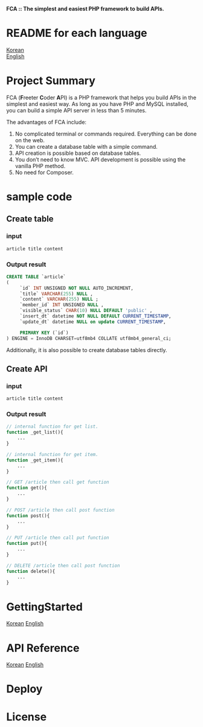 **FCA :: The simplest and easiest PHP framework to build APIs.**

# README for each language
[Korean](https://github.com/freetercoder/fca/blob/main/README.md)  
[English](https://github.com/freetercoder/fca/blob/main/docs/readme/en.md)

# Project Summary
FCA (**F**reeter **C**oder **A**PI) is a PHP framework that helps you build APIs in the simplest and easiest way.
As long as you have PHP and MySQL installed, you can build a simple API server in less than 5 minutes.

The advantages of FCA include:

1. No complicated terminal or commands required. Everything can be done on the web.
2. You can create a database table with a simple command.
3. API creation is possible based on database tables.
4. You don’t need to know MVC. API development is possible using the vanilla PHP method.
5. No need for Composer.

# sample code
## Create table
### input
```sh
article title content
```
### Output result
```SQL
CREATE TABLE `article`
(
     `id` INT UNSIGNED NOT NULL AUTO_INCREMENT,
     `title` VARCHAR(255) NULL ,
     `content` VARCHAR(255) NULL ;
     `member_id` INT UNSIGNED NULL ,
     `visible_status` CHAR(10) NULL DEFAULT 'public' ,
     `insert_dt` datetime NOT NULL DEFAULT CURRENT_TIMESTAMP,
     `update_dt` datetime NULL on update CURRENT_TIMESTAMP,

     PRIMARY KEY (`id`)
) ENGINE = InnoDB CHARSET=utf8mb4 COLLATE utf8mb4_general_ci;
```
Additionally, it is also possible to create database tables directly.

## Create API
### input
```sh
article title content
```
### Output result
```PHP
// internal function for get list.
function _get_list(){
    ...
}

// internal function for get item.
function _get_item(){
    ...
}

// GET /article then call get function
function get(){
    ...
}

// POST /article then call post function
function post(){
    ...
}

// PUT /article then call put function
function put(){
    ...
}

// DELETE /article then call post function
function delete(){
    ...
}
```

# GettingStarted
[Korean](https://github.com/freetercoder/fca/blob/main/docs/getting_started/ko.md)
[English](https://github.com/freetercoder/fca/blob/main/docs/getting_started/en.md)

# API Reference
[Korean](https://github.com/freetercoder/fca/blob/main/docs/api_reference/ko.md)
[English](https://github.com/freetercoder/fca/blob/main/docs/api_reference/en.md)

# Deploy

# License